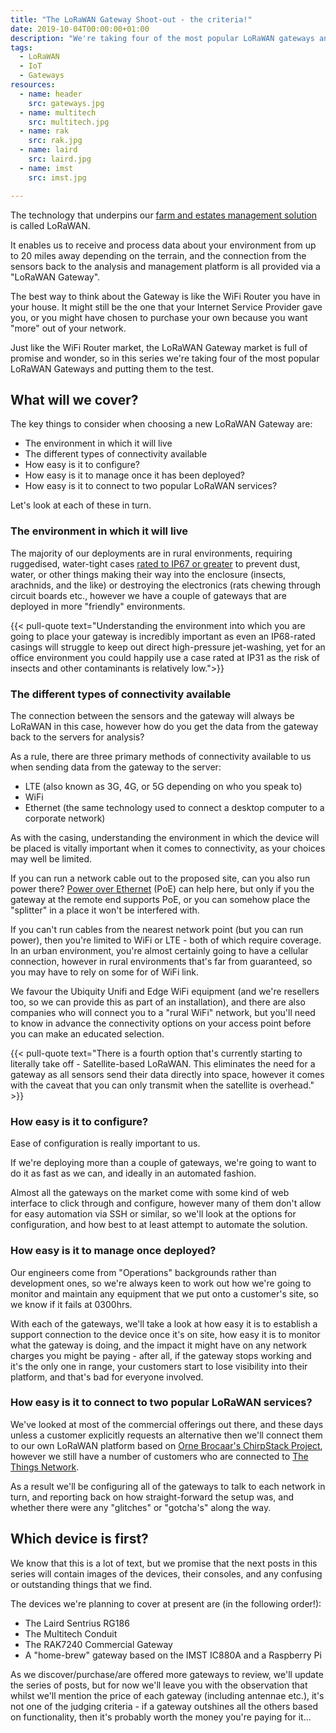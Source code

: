 ```yaml
--- 
title: "The LoRaWAN Gateway Shoot-out - the criteria!"
date: 2019-10-04T00:00:00+01:00 
description: "We're taking four of the most popular LoRaWAN gateways and comparing them side by side - here's the criteria..."
tags:
  - LoRaWAN 
  - IoT
  - Gateways
resources:
  - name: header
    src: gateways.jpg
  - name: multitech
    src: multitech.jpg
  - name: rak
    src: rak.jpg
  - name: laird
    src: laird.jpg
  - name: imst
    src: imst.jpg

---
```

The technology that underpins our [farm and estates management solution](https://www.mockingbirdconsulting.co.uk/) is called LoRaWAN.

It enables us to receive and process data about your environment from up to 20 miles away depending on the terrain, and the connection from the sensors back to the analysis and management platform is all provided via a "LoRaWAN Gateway".

The best way to think about the Gateway is like the WiFi Router you have in your house. It might still be the one that your Internet Service Provider gave you, or you might have chosen to purchase your own because you want "more" out of your network.

Just like the WiFi Router market, the LoRaWAN Gateway market is full of promise and wonder, so in this series we're taking four of the most popular LoRaWAN Gateways and putting them to the test.

## What will we cover?

The key things to consider when choosing a new LoRaWAN Gateway are:

   * The environment in which it will live
   * The different types of connectivity available
   * How easy is it to configure?
   * How easy is it to manage once it has been deployed?
   * How easy is it to connect to two popular LoRaWAN services?

Let's look at each of these in turn.

### The environment in which it will live

The majority of our deployments are in rural environments, requiring ruggedised, water-tight cases [rated to IP67 or greater](https://uk.rs-online.com/web/generalDisplay.html?id=ideas-and-advice/ip-ratings) to prevent dust, water, or other things making their way into the enclosure (insects, arachnids, and the like) or destroying the electronics (rats chewing through circuit boards etc., however we have a couple of gateways that are deployed in more "friendly" environments.

{{< pull-quote text="Understanding the environment into which you are going to place your gateway is incredibly important as even an IP68-rated casings will struggle to keep out direct high-pressure jet-washing, yet for an office environment you could happily use a case rated at IP31 as the risk of insects and other contaminants is relatively low.">}}

### The different types of connectivity available

The connection between the sensors and the gateway will always be LoRaWAN in this case, however how do you get the data from the gateway back to the servers for analysis?

As a rule, there are three primary methods of connectivity available to us when sending data from the gateway to the server:

   * LTE (also known as 3G, 4G, or 5G depending on who you speak to)
   * WiFi
   * Ethernet (the same technology used to connect a desktop computer to a corporate network)

As with the casing, understanding the environment in which the device will be placed is vitally important when it comes to connectivity, as your choices may well be limited.

If you can run a network cable out to the proposed site, can you also run power there? [Power over Ethernet](https://en.wikipedia.org/wiki/Power_over_Ethernet) (PoE) can help here, but only if you the gateway at the remote end supports PoE, or you can somehow place the "splitter" in a place it won't be interfered with.

If you can't run cables from the nearest network point (but you can run power), then you're limited to WiFi or LTE - both of which require coverage.  In an urban environment, you're almost certainly going to have a cellular connection, however in rural environments that's far from guaranteed, so you may have to rely on some for of WiFi link.

We favour the Ubiquity Unifi and Edge WiFi equipment (and we're resellers too, so we can provide this as part of an installation), and there are also companies who will connect you to a "rural WiFi" network, but you'll need to know in advance the connectivity options on your access point before you can make an educated selection.

{{< pull-quote text="There is a fourth option that's currently starting to literally take off - Satellite-based LoRaWAN.  This eliminates the need for a gateway as all sensors send their data directly into space, however it comes with the caveat that you can only transmit when the satellite is overhead." >}}

### How easy is it to configure?

Ease of configuration is really important to us.

If we're deploying more than a couple of gateways, we're going to want to do it as fast as we can, and ideally in an automated fashion.

Almost all the gateways on the market come with some kind of web interface to click through and configure, however many of them don't allow for easy automation via SSH or similar, so we'll look at the options for configuration, and how best to at least attempt to automate the solution.

### How easy is it to manage once deployed?

Our engineers come from "Operations" backgrounds rather than development ones, so we're always keen to work out how we're going to monitor and maintain any equipment that we put onto a customer's site, so we know if it fails at 0300hrs.

With each of the gateways, we'll take a look at how easy it is to establish a support connection to the device once it's on site, how easy it is to monitor what the gateway is doing, and the impact it might have on any network charges you might be paying - after all, if the gateway stops working and it's the only one in range, your customers start to lose visibility into their platform, and that's bad for everyone involved.

### How easy is it to connect to two popular LoRaWAN services?

We've looked at most of the commercial offerings out there, and these days unless a customer explicitly requests an alternative then we'll connect them to our own LoRaWAN platform based on [Orne Brocaar's ChirpStack Project](https://www.chirpstack.io/), however we still have a number of customers who are connected to [The Things Network](https://www.thethingsnetwork.org/).

As a result we'll be configuring all of the gateways to talk to each network in turn, and reporting back on how straight-forward the setup was, and whether there were any "glitches" or "gotcha's" along the way.

## Which device is first?

We know that this is a lot of text, but we promise that the next posts in this series will contain images of the devices, their consoles, and any confusing or outstanding things that we find.

The devices we're planning to cover at present are (in the following order!):

   * The Laird Sentrius RG186
   * The Multitech Conduit
   * The RAK7240 Commercial Gateway
   * A "home-brew" gateway based on the IMST IC880A and a Raspberry Pi
   
As we discover/purchase/are offered more gateways to review, we'll update the series of posts, but for now we'll leave you with the observation that whilst we'll mention the price of each gateway (including antennae etc.), it's not one of the judging criteria - if a gateway outshines all the others based on functionality, then it's probably worth the money you're paying for it...
